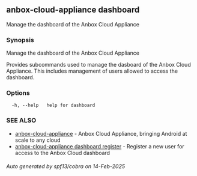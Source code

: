 ## anbox-cloud-appliance dashboard

Manage the dashboard of the Anbox Cloud Appliance

### Synopsis

Manage the dashboard of the Anbox Cloud Appliance

Provides subcommands used to manage the dasboard of the Anbox Cloud Appliance.
This includes management of users allowed to access the dashboard.

### Options

```
  -h, --help   help for dashboard
```

### SEE ALSO

* [anbox-cloud-appliance](anbox-cloud-appliance.md)	 - Anbox Cloud Appliance, bringing Android at scale to any cloud
* [anbox-cloud-appliance dashboard register](anbox-cloud-appliance_dashboard_register.md)	 - Register a new user for access to the Anbox Cloud dashboard

###### Auto generated by spf13/cobra on 14-Feb-2025
